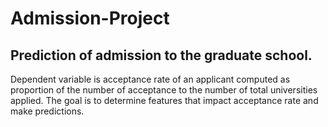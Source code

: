 # Admission-Project
Prediction of admission to the graduate school.
------------------------------------------------------------------------------------------------------
Dependent variable is acceptance rate of an applicant computed as proportion of the number of acceptance to the number of total universities applied. The goal is to determine features that impact acceptance rate and make predictions.
